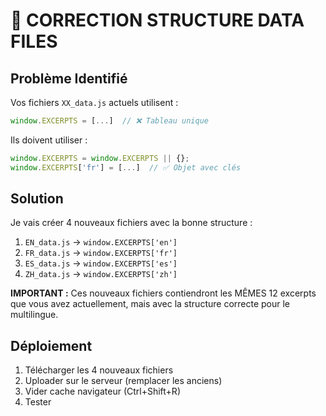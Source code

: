# 🔧 CORRECTION STRUCTURE DATA FILES

## Problème Identifié

Vos fichiers `XX_data.js` actuels utilisent :
```javascript
window.EXCERPTS = [...]  // ❌ Tableau unique
```

Ils doivent utiliser :
```javascript
window.EXCERPTS = window.EXCERPTS || {};
window.EXCERPTS['fr'] = [...]  // ✅ Objet avec clés
```

## Solution

Je vais créer 4 nouveaux fichiers avec la bonne structure :

1. `EN_data.js` → `window.EXCERPTS['en']`
2. `FR_data.js` → `window.EXCERPTS['fr']`
3. `ES_data.js` → `window.EXCERPTS['es']`
4. `ZH_data.js` → `window.EXCERPTS['zh']`

**IMPORTANT :** Ces nouveaux fichiers contiendront les MÊMES 12 excerpts que vous avez actuellement, mais avec la structure correcte pour le multilingue.

## Déploiement

1. Télécharger les 4 nouveaux fichiers
2. Uploader sur le serveur (remplacer les anciens)
3. Vider cache navigateur (Ctrl+Shift+R)
4. Tester

